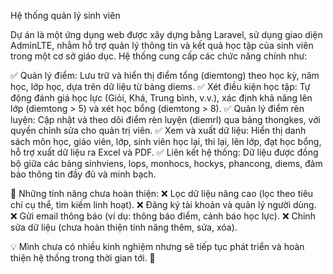 Hệ thống quản lý sinh viên

Dự án là một ứng dụng web được xây dựng bằng Laravel, sử dụng giao diện AdminLTE, nhằm hỗ trợ quản lý thông tin và kết quả học tập của sinh viên trong một cơ sở giáo dục. Hệ thống cung cấp các chức năng chính như:

✅ Quản lý điểm: Lưu trữ và hiển thị điểm tổng (diemtong) theo học kỳ, năm học, lớp học, dựa trên dữ liệu từ bảng diems.
✅ Xét điều kiện học tập: Tự động đánh giá học lực (Giỏi, Khá, Trung bình, v.v.), xác định khả năng lên lớp (diemtong > 5) và xét học bổng (diemtong > 8).
✅ Quản lý điểm rèn luyện: Cập nhật và theo dõi điểm rèn luyện (diemrl) qua bảng thongkes, với quyền chỉnh sửa cho quản trị viên.
✅ Xem và xuất dữ liệu: Hiển thị danh sách môn học, giáo viên, lớp, sinh viên học lại, thi lại, lên lớp, đạt học bổng, hỗ trợ xuất dữ liệu ra Excel và PDF.
✅ Liên kết hệ thống: Dữ liệu được đồng bộ giữa các bảng sinhviens, lops, monhocs, hockys, phancong, diems, đảm bảo thông tin đầy đủ và minh bạch.

🔸 Những tính năng chưa hoàn thiện:
❌ Lọc dữ liệu nâng cao (lọc theo tiêu chí cụ thể, tìm kiếm linh hoạt).
❌ Đăng ký tài khoản và quản lý người dùng.
❌ Gửi email thông báo (ví dụ: thông báo điểm, cảnh báo học lực).
❌ Chỉnh sửa dữ liệu (chưa hoàn thiện tính năng thêm, sửa, xóa).

💡 Mình chưa có nhiều kinh nghiệm nhưng sẽ tiếp tục phát triển và hoàn thiện hệ thống trong thời gian tới. 🚀
